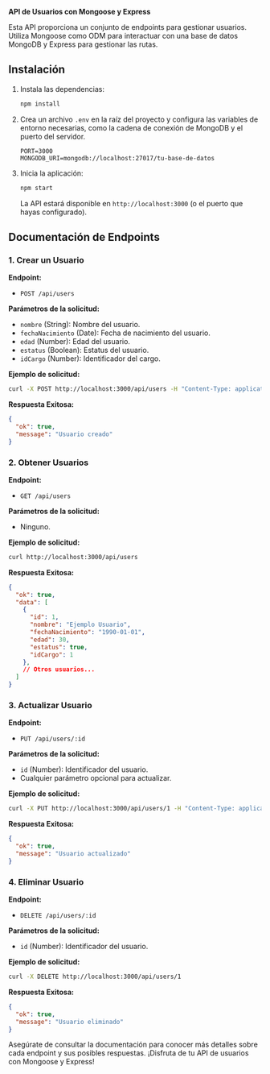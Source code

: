 **API de Usuarios con Mongoose y Express**

Esta API proporciona un conjunto de endpoints para gestionar usuarios. Utiliza Mongoose como ODM para interactuar con una base de datos MongoDB y Express para gestionar las rutas.

## Instalación

1. Instala las dependencias:

   ```bash
   npm install
   ```

2. Crea un archivo `.env` en la raíz del proyecto y configura las variables de entorno necesarias, como la cadena de conexión de MongoDB y el puerto del servidor.

   ```env
   PORT=3000
   MONGODB_URI=mongodb://localhost:27017/tu-base-de-datos
   ```

3. Inicia la aplicación:

   ```bash
   npm start
   ```

   La API estará disponible en `http://localhost:3000` (o el puerto que hayas configurado).

## Documentación de Endpoints

### 1. Crear un Usuario

**Endpoint:**

- `POST /api/users`

**Parámetros de la solicitud:**

- `nombre` (String): Nombre del usuario.
- `fechaNacimiento` (Date): Fecha de nacimiento del usuario.
- `edad` (Number): Edad del usuario.
- `estatus` (Boolean): Estatus del usuario.
- `idCargo` (Number): Identificador del cargo.

**Ejemplo de solicitud:**

```bash
curl -X POST http://localhost:3000/api/users -H "Content-Type: application/json" -d '{"nombre": "Ejemplo Usuario", "fechaNacimiento": "1990-01-01", "edad": 30, "estatus": true, "idCargo": 1}'
```

**Respuesta Exitosa:**

```json
{
  "ok": true,
  "message": "Usuario creado"
}
```

### 2. Obtener Usuarios

**Endpoint:**

- `GET /api/users`

**Parámetros de la solicitud:**

- Ninguno.

**Ejemplo de solicitud:**

```bash
curl http://localhost:3000/api/users
```

**Respuesta Exitosa:**

```json
{
  "ok": true,
  "data": [
    {
      "id": 1,
      "nombre": "Ejemplo Usuario",
      "fechaNacimiento": "1990-01-01",
      "edad": 30,
      "estatus": true,
      "idCargo": 1
    },
    // Otros usuarios...
  ]
}
```

### 3. Actualizar Usuario

**Endpoint:**

- `PUT /api/users/:id`

**Parámetros de la solicitud:**

- `id` (Number): Identificador del usuario.
- Cualquier parámetro opcional para actualizar.

**Ejemplo de solicitud:**

```bash
curl -X PUT http://localhost:3000/api/users/1 -H "Content-Type: application/json" -d '{"nombre": "Nuevo Nombre"}'
```

**Respuesta Exitosa:**

```json
{
  "ok": true,
  "message": "Usuario actualizado"
}
```

### 4. Eliminar Usuario

**Endpoint:**

- `DELETE /api/users/:id`

**Parámetros de la solicitud:**

- `id` (Number): Identificador del usuario.

**Ejemplo de solicitud:**

```bash
curl -X DELETE http://localhost:3000/api/users/1
```

**Respuesta Exitosa:**

```json
{
  "ok": true,
  "message": "Usuario eliminado"
}
```

Asegúrate de consultar la documentación para conocer más detalles sobre cada endpoint y sus posibles respuestas. ¡Disfruta de tu API de usuarios con Mongoose y Express!
